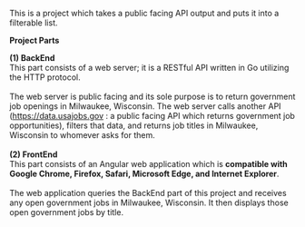 This is a project which takes a public facing API output and puts it into a filterable list.

**Project Parts**

**(1) BackEnd**\
This part consists of a web server; it is a RESTful API written in Go utilizing the HTTP protocol.\
\
The web server is public facing and its sole purpose is to return government job openings in Milwaukee, Wisconsin.  The web server calls another API (https://data.usajobs.gov : a public facing API which returns government job opportunities), filters that data, and returns job titles in Milwaukee, Wisconsin to whomever asks for them.\
\
**(2) FrontEnd**\
This part consists of an Angular web application which is **compatible with Google Chrome, Firefox, Safari, Microsoft Edge, and Internet Explorer**.\
\
The web application queries the BackEnd part of this project and receives any open government jobs in Milwaukee, Wisconsin.  It then displays those open government jobs by title.
